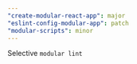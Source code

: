 ```yaml
---
"create-modular-react-app": major
"eslint-config-modular-app": patch
"modular-scripts": minor
---
```


Selective `modular lint`
